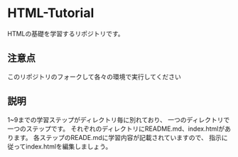 # HTML-Tutorial
HTMLの基礎を学習するリポジトリです。

## 注意点
このリポジトリのフォークして各々の環境で実行してください

## 説明
1~9までの学習ステップがディレクトリ毎に別れており、
一つのディレクトリで一つのステップです。
それぞれのディレクトリにREADME.md、index.htmlがあります。
各ステップのREADE.mdに学習内容が記載されていますので、
指示に従ってindex.htmlを編集しましょう。
